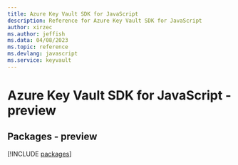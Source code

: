 ```yaml
---
title: Azure Key Vault SDK for JavaScript
description: Reference for Azure Key Vault SDK for JavaScript
author: xirzec
ms.author: jeffish
ms.data: 04/08/2023
ms.topic: reference
ms.devlang: javascript
ms.service: keyvault
---
```

# Azure Key Vault SDK for JavaScript - preview
## Packages - preview
[!INCLUDE [packages](key-vault-index.md)]